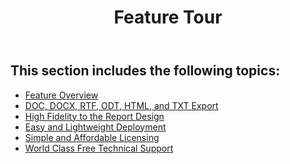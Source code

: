 ﻿---
title: Feature Tour
second_title: Aspose.Words for JasperReports
articleTitle: Feature Tour
linktitle: Feature Tour
description: "This section provides a page with a list of features."
type: docs
weight: 40
url: /jasperreports/feature-tour/
---

## This section includes the following topics: 

- [Feature Overview](/words/jasperreports/feature-overview/)
- [DOC, DOCX, RTF, ODT, HTML, and TXT Export](/words/jasperreports/doc-docx-rtf-odt-html-and-txt-export/)
- [High Fidelity to the Report Design](/words/jasperreports/high-fidelity-to-the-report-design/)
- [Easy and Lightweight Deployment](/words/jasperreports/easy-and-lightweight-deployment/)
- [Simple and Affordable Licensing](/words/jasperreports/simple-and-affordable-licensing/)
- [World Class Free Technical Support](/words/jasperreports/world-class-free-technical-support/)
